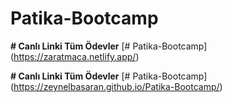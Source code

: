 # Patika-Bootcamp

**# Canlı Linki Tüm Ödevler**
[# Patika-Bootcamp] (https://zaratmaca.netlify.app/)


**# Canlı Linki Tüm Ödevler**
[# Patika-Bootcamp] (https://zeynelbasaran.github.io/Patika-Bootcamp/)
